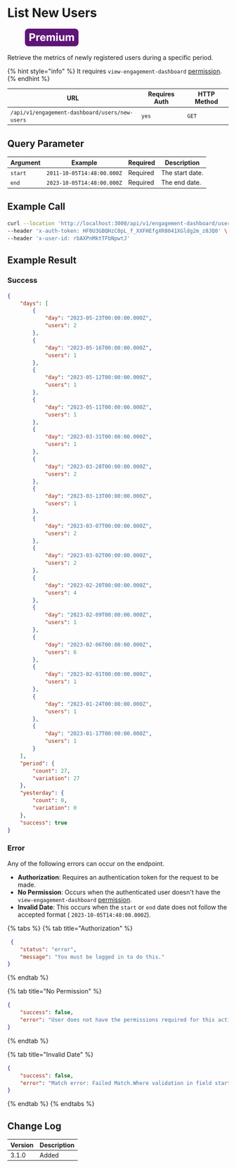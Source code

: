 # List New Users

<figure><img src="../../../../../../../.gitbook/assets/Premium.svg" alt=""><figcaption></figcaption></figure>

Retrieve the metrics of newly registered users during a specific period.

{% hint style="info" %}
It requires `view-engagement-dashboard` [permission](https://docs.rocket.chat/use-rocket.chat/workspace-administration/permissions).
{% endhint %}

| URL                                            | Requires Auth | HTTP Method |
| ---------------------------------------------- | ------------- | ----------- |
| `/api/v1/engagement-dashboard/users/new-users` | `yes`         | `GET`       |

## &#x20;Query Parameter

| Argument | Example                    | Required | Description     |
| -------- | -------------------------- | -------- | --------------- |
| `start`  | `2011-10-05T14:48:00.000Z` | Required | The start date. |
| `end`    | `2023-10-05T14:48:00.000Z` | Required | The end date.   |

## Example Call

```bash
curl --location 'http://localhost:3000/api/v1/engagement-dashboard/users/new-users?start=2011-10-05T14%3A48%3A00.000Z&end=2023-10-05T14%3A48%3A00.000Z' \
--header 'x-auth-token: HF0U3GBQHzC0pL_f_XXFHEfgXR8041XGldg2m_z8JQ0' \
--header 'x-user-id: rbAXPnMktTFbNpwtJ'
```

## Example Result

### Success

```json
{
    "days": [
        {
            "day": "2023-05-23T00:00:00.000Z",
            "users": 2
        },
        {
            "day": "2023-05-16T00:00:00.000Z",
            "users": 1
        },
        {
            "day": "2023-05-12T00:00:00.000Z",
            "users": 1
        },
        {
            "day": "2023-05-11T00:00:00.000Z",
            "users": 1
        },
        {
            "day": "2023-03-31T00:00:00.000Z",
            "users": 1
        },
        {
            "day": "2023-03-28T00:00:00.000Z",
            "users": 2
        },
        {
            "day": "2023-03-13T00:00:00.000Z",
            "users": 1
        },
        {
            "day": "2023-03-07T00:00:00.000Z",
            "users": 2
        },
        {
            "day": "2023-03-02T00:00:00.000Z",
            "users": 2
        },
        {
            "day": "2023-02-20T00:00:00.000Z",
            "users": 4
        },
        {
            "day": "2023-02-09T00:00:00.000Z",
            "users": 1
        },
        {
            "day": "2023-02-06T00:00:00.000Z",
            "users": 6
        },
        {
            "day": "2023-02-01T00:00:00.000Z",
            "users": 1
        },
        {
            "day": "2023-01-24T00:00:00.000Z",
            "users": 1
        },
        {
            "day": "2023-01-17T00:00:00.000Z",
            "users": 1
        }
    ],
    "period": {
        "count": 27,
        "variation": 27
    },
    "yesterday": {
        "count": 0,
        "variation": 0
    },
    "success": true
}
```

### Error

Any of the following errors can occur on the endpoint.

* **Authorization**: Requires an authentication token for the request to be made.
* **No Permission**: Occurs when the authenticated user doesn't have the   `view-engagement-dashboard` [permission](https://docs.rocket.chat/use-rocket.chat/workspace-administration/permissions).
* **Invalid Date**: This occurs when the `start` or `end` date does not follow the accepted format ( `2023-10-05T14:48:00.000Z`).

{% tabs %}
{% tab title="Authorization" %}
```json
 {
    "status": "error",
    "message": "You must be logged in to do this."
}
```
{% endtab %}

{% tab title="No Permission" %}
```json
{
    "success": false,
    "error": "User does not have the permissions required for this action [error-unauthorized]"
}
```
{% endtab %}

{% tab title="Invalid Date" %}
```json
{
    "success": false,
    "error": "Match error: Failed Match.Where validation in field start"
}
```
{% endtab %}
{% endtabs %}

## Change Log

| Version | Description |
| ------- | ----------- |
| 3.1.0   | Added       |
